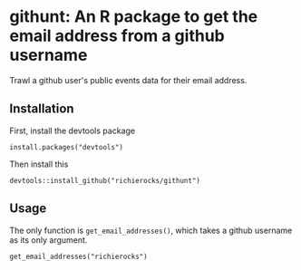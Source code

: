githunt: An R package to get the email address from a github username
=====================================================================

Trawl a github user's public events data for their email address.

Installation
------------

First, install the devtools package

    install.packages("devtools")

Then install this

    devtools::install_github("richierocks/githunt")

Usage
-----

The only function is `get_email_addresses()`, which takes a github
username as its only argument.

    get_email_addresses("richierocks")
